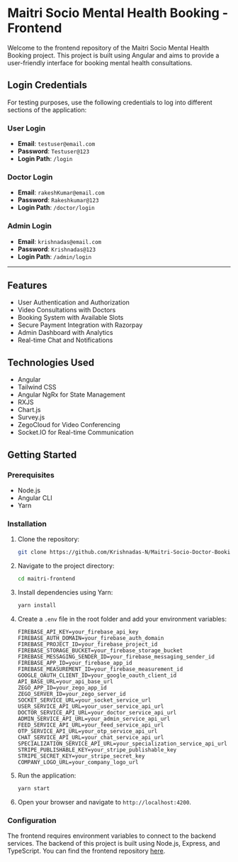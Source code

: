 # Maitri Socio Mental Health Booking - Frontend

Welcome to the frontend repository of the Maitri Socio Mental Health Booking project. This project is built using Angular and aims to provide a user-friendly interface for booking mental health consultations.

## Login Credentials

For testing purposes, use the following credentials to log into different sections of the application:

### User Login
- **Email**: `testuser@email.com`
- **Password**: `Testuser@123`
- **Login Path**: `/login`

### Doctor Login
- **Email**: `rakeshKumar@email.com`
- **Password**: `Rakeshkumar@123`
- **Login Path**: `/doctor/login`

### Admin Login
- **Email**: `krishnadas@email.com`
- **Password**: `Krishnadas@123`
- **Login Path**: `/admin/login`

---

## Features

- User Authentication and Authorization
- Video Consultations with Doctors
- Booking System with Available Slots
- Secure Payment Integration with Razorpay
- Admin Dashboard with Analytics
- Real-time Chat and Notifications

## Technologies Used

- Angular
- Tailwind CSS
- Angular NgRx for State Management
- RXJS
- Chart.js
- Survey.js
- ZegoCloud for Video Conferencing
- Socket.IO for Real-time Communication

## Getting Started

### Prerequisites

- Node.js
- Angular CLI
- Yarn

### Installation

1. Clone the repository:
    ```sh
    git clone https://github.com/Krishnadas-N/Maitri-Socio-Doctor-Booking-Website-Frontend.git
    ```

2. Navigate to the project directory:
    ```sh
    cd maitri-frontend
    ```

3. Install dependencies using Yarn:
    ```sh
    yarn install
    ```

4. Create a `.env` file in the root folder and add your environment variables:
    ```env
    FIREBASE_API_KEY=your_firebase_api_key
    FIREBASE_AUTH_DOMAIN=your_firebase_auth_domain
    FIREBASE_PROJECT_ID=your_firebase_project_id
    FIREBASE_STORAGE_BUCKET=your_firebase_storage_bucket
    FIREBASE_MESSAGING_SENDER_ID=your_firebase_messaging_sender_id
    FIREBASE_APP_ID=your_firebase_app_id
    FIREBASE_MEASUREMENT_ID=your_firebase_measurement_id
    GOOGLE_OAUTH_CLIENT_ID=your_google_oauth_client_id
    API_BASE_URL=your_api_base_url
    ZEGO_APP_ID=your_zego_app_id
    ZEGO_SERVER_ID=your_zego_server_id
    SOCKET_SERVICE_URL=your_socket_service_url
    USER_SERVICE_API_URL=your_user_service_api_url
    DOCTOR_SERVICE_API_URL=your_doctor_service_api_url
    ADMIN_SERVICE_API_URL=your_admin_service_api_url
    FEED_SERVICE_API_URL=your_feed_service_api_url
    OTP_SERVICE_API_URL=your_otp_service_api_url
    CHAT_SERVICE_API_URL=your_chat_service_api_url
    SPECIALIZATION_SERVICE_API_URL=your_specialization_service_api_url
    STRIPE_PUBLISHABLE_KEY=your_stripe_publishable_key
    STRIPE_SECRET_KEY=your_stripe_secret_key
    COMPANY_LOGO_URL=your_company_logo_url
    ```

5. Run the application:
    ```sh
    yarn start
    ```

6. Open your browser and navigate to `http://localhost:4200`.

### Configuration

The frontend requires environment variables to connect to the backend services. The backend of this project is built using Node.js, Express, and TypeScript. You can find the frontend repository [here](https://github.com/Krishnadas-N/Maitri-Socio-Doctor-Booking-Website-Backend-.git).
